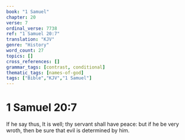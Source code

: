 ```yaml
---
book: "1 Samuel"
chapter: 20
verse: 7
ordinal_verse: 7738
ref: "1 Samuel 20:7"
translation: "KJV"
genre: "History"
word_count: 27
topics: []
cross_references: []
grammar_tags: [contrast, conditional]
thematic_tags: [names-of-god]
tags: ["Bible","KJV","1 Samuel"]
---
```


# 1 Samuel 20:7

If he say thus, It is well; thy servant shall have peace: but if he be very wroth, then be sure that evil is determined by him.
